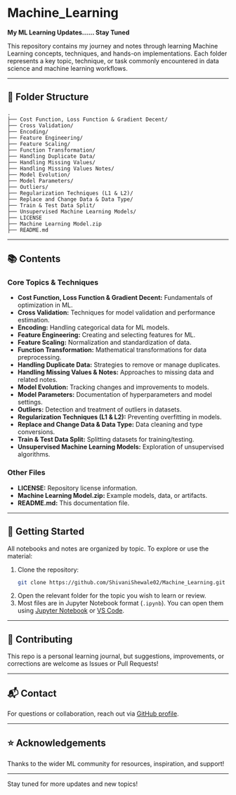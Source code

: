 # Machine_Learning

**My ML Learning Updates...... Stay Tuned**

This repository contains my journey and notes through learning Machine Learning concepts, techniques, and hands-on implementations. Each folder represents a key topic, technique, or task commonly encountered in data science and machine learning workflows.

---

## 📁 Folder Structure

```
.
├── Cost Function, Loss Function & Gradient Decent/
├── Cross Validation/
├── Encoding/
├── Feature Engineering/
├── Feature Scaling/
├── Function Transformation/
├── Handling Duplicate Data/
├── Handling Missing Values/
├── Handling Missing Values Notes/
├── Model Evolution/
├── Model Parameters/
├── Outliers/
├── Regularization Techniques (L1 & L2)/
├── Replace and Change Data & Data Type/
├── Train & Test Data Split/
├── Unsupervised Machine Learning Models/
├── LICENSE
├── Machine Learning Model.zip
├── README.md
```

---

## 📚 Contents

### Core Topics & Techniques

- **Cost Function, Loss Function & Gradient Decent:** Fundamentals of optimization in ML.
- **Cross Validation:** Techniques for model validation and performance estimation.
- **Encoding:** Handling categorical data for ML models.
- **Feature Engineering:** Creating and selecting features for ML.
- **Feature Scaling:** Normalization and standardization of data.
- **Function Transformation:** Mathematical transformations for data preprocessing.
- **Handling Duplicate Data:** Strategies to remove or manage duplicates.
- **Handling Missing Values & Notes:** Approaches to missing data and related notes.
- **Model Evolution:** Tracking changes and improvements to models.
- **Model Parameters:** Documentation of hyperparameters and model settings.
- **Outliers:** Detection and treatment of outliers in datasets.
- **Regularization Techniques (L1 & L2):** Preventing overfitting in models.
- **Replace and Change Data & Data Type:** Data cleaning and type conversions.
- **Train & Test Data Split:** Splitting datasets for training/testing.
- **Unsupervised Machine Learning Models:** Exploration of unsupervised algorithms.

### Other Files

- **LICENSE:** Repository license information.
- **Machine Learning Model.zip:** Example models, data, or artifacts.
- **README.md:** This documentation file.

---

## 🚀 Getting Started

All notebooks and notes are organized by topic. To explore or use the material:

1. Clone the repository:
   ```bash
   git clone https://github.com/ShivaniShewale02/Machine_Learning.git
   ```
2. Open the relevant folder for the topic you wish to learn or review.
3. Most files are in Jupyter Notebook format (`.ipynb`). You can open them using [Jupyter Notebook](https://jupyter.org/) or [VS Code](https://code.visualstudio.com/).

---

## 📝 Contributing

This repo is a personal learning journal, but suggestions, improvements, or corrections are welcome as Issues or Pull Requests!

---

## 📬 Contact

For questions or collaboration, reach out via [GitHub profile](https://github.com/ShivaniShewale02).

---

## ⭐️ Acknowledgements

Thanks to the wider ML community for resources, inspiration, and support!

---

Stay tuned for more updates and new topics!

